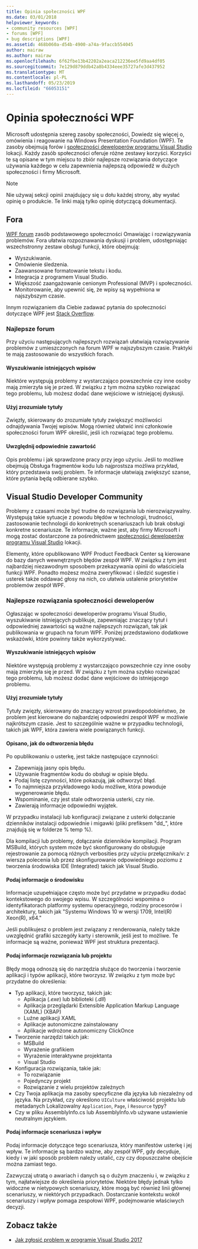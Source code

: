 ```yaml
---
title: Opinia społeczności WPF
ms.date: 03/01/2018
helpviewer_keywords:
- community resources [WPF]
- forums [WPF]
- bug descriptions [WPF]
ms.assetid: 468b060a-d54b-4900-a74a-9faccb554045
author: mairaw
ms.author: mairaw
ms.openlocfilehash: 6f62fbe13b42202a2eaca212236ee5fd9aa4df05
ms.sourcegitcommit: 7e129d879ddb42a8b4334eee35727afe3d437952
ms.translationtype: MT
ms.contentlocale: pl-PL
ms.lasthandoff: 05/23/2019
ms.locfileid: "66053151"
---
```

# <a name="wpf-community-feedback"></a>Opinia społeczności WPF

Microsoft udostępnia szereg zasoby społeczności, Dowiedz się więcej o, omówienia i reagowanie na Windows Presentation Foundation (WPF). Te zasoby obejmują forów i [społeczności deweloperów programu Visual Studio](https://developercommunity.visualstudio.com/) lokacji. Każdy zasób społeczności oferuje różne zestawy korzyści. Korzyści te są opisane w tym miejscu to zbiór najlepsze rozwiązania dotyczące używania każdego w celu zapewnienia najlepszą odpowiedź w dużych społeczności i firmy Microsoft.

> [!NOTE]
> Nie używaj sekcji opinii znajdujący się u dołu każdej strony, aby wysłać opinię o produkcie. Te linki mają tylko opinię dotyczącą dokumentacji.

## <a name="forums"></a>Fora

[WPF forum](https://social.msdn.microsoft.com/Forums/vstudio/home?forum=wpf) zasób podstawowego społeczności Omawiając i rozwiązywania problemów. Fora ułatwia rozpoznawania dyskusji i problem, udostępniając wszechstronny zestaw obsługi funkcji, które obejmują:

- Wyszukiwanie.
- Omówienie śledzenia.
- Zaawansowane formatowanie tekstu i kodu.
- Integracja z programem Visual Studio.
- Większość zaangażowanie cenionym Professional (MVP) i społeczności.
- Monitorowanie, aby upewnić się, że wpisy są wypełniona w najszybszym czasie.

Innym rozwiązaniem dla Ciebie zadawać pytania do społeczności dotyczące WPF jest [Stack Overflow](https://stackoverflow.com/questions/tagged/wpf).

### <a name="forum-best-practices"></a>Najlepsze forum

Przy użyciu następujących najlepszych rozwiązań ułatwiają rozwiązywanie problemów z umieszczonych na forum WPF w najszybszym czasie. Praktyki te mają zastosowanie do wszystkich forach.

#### <a name="search-existing-posts"></a>Wyszukiwanie istniejących wpisów

Niektóre występują problemy z wystarczająco powszechnie czy inne osoby mają zmierzyła się je przed. W związku z tym można szybko rozwiązać tego problemu, lub możesz dodać dane wejściowe w istniejącej dyskusji.

#### <a name="use-meaningful-titles"></a>Użyj zrozumiałe tytuły

Zwięzły, skierowany do zrozumiałe tytuły zwiększyć możliwości odnajdywania Twojej wpisów. Mogą również ułatwić inni członkowie społeczności forum WPF określić, jeśli ich rozwiązać tego problemu.

#### <a name="include-appropriate-content"></a>Uwzględnij odpowiednie zawartość

Opis problemu i jak sprawdzone pracy przy jego użyciu. Jeśli to możliwe obejmują Obsługa fragmentów kodu lub najprostsza możliwa przykład, który przedstawia swój problem. Te informacje ułatwiają zwiększyć szanse, które pytania będą odbierane szybko.

## <a name="visual-studio-developer-community"></a>Visual Studio Developer Community

Problemy z czasami może być trudne do rozwiązania lub nierozwiązywalny. Występują takie sytuacje z powodu błędów w technologii, trudności, zastosowanie technologii do konkretnych scenariuszach lub brak obsługi konkretne scenariusze. Te informacje, ważne jest, aby firmy Microsoft i mogą zostać dostarczone za pośrednictwem [społeczności deweloperów programu Visual Studio](https://developercommunity.visualstudio.com/) lokacji.

Elementy, które opublikowano WPF Product Feedback Center są kierowane do bazy danych wewnętrznych błędów zespół WPF. W związku z tym jest najbardziej niezawodnym sposobem przekazywania opinii do właściciela funkcji WPF. Ponadto możesz można zweryfikować i śledzić sugestie i usterek także oddawać głosy na nich, co ułatwia ustalenie priorytetów problemów zespół WPF.

### <a name="developer-community-best-practices"></a>Najlepsze rozwiązania społeczności deweloperów

Ogłaszając w społeczności deweloperów programu Visual Studio, wyszukiwanie istniejących publikuje, zapewniając znaczący tytuł i odpowiedniej zawartości są ważne najlepszych rozwiązań, tak jak publikowania w grupach na forum WPF. Poniżej przedstawiono dodatkowe wskazówki, które powinny także wykorzystywać.

#### <a name="search-existing-posts"></a>Wyszukiwanie istniejących wpisów

Niektóre występują problemy z wystarczająco powszechnie czy inne osoby mają zmierzyła się je przed. W związku z tym można szybko rozwiązać tego problemu, lub możesz dodać dane wejściowe do istniejącego problemu.

#### <a name="use-meaningful-titles"></a>Użyj zrozumiałe tytuły

Tytuły zwięzły, skierowany do znaczący wzrost prawdopodobieństwo, że problem jest kierowane do najbardziej odpowiedni zespół WPF w możliwie najkrótszym czasie. Jest to szczególnie ważne w przypadku technologii, takich jak WPF, która zawiera wiele powiązanych funkcji.

#### <a name="describe-how-to-reproduce-your-bug"></a>Opisano, jak do odtworzenia błędu

Po opublikowaniu o usterkę, jest także następujące czynności:

- Zapewniają jasny opis błędu.
- Używanie fragmentów kodu do obsługi w opisie błędu.
- Podaj listę czynności, które pokazują, jak odtworzyć błąd.
- To najmniejsza przykładowego kodu możliwe, która powoduje wygenerowanie błędu.
- Wspominanie, czy jest stale odtworzenia usterki, czy nie.
- Zawierają informacje odpowiedni wyjątek.

 W przypadku instalacji lub konfiguracji związane z usterki dołączanie dzienników instalacji odpowiednie i migawki (pliki prefiksem "dd_", które znajdują się w folderze % temp %).

 Dla kompilacji lub problemy, dołączanie dzienników kompilacji. Program MSBuild, których system może być skonfigurowany do obsługuje rejestrowanie za pomocą różnych verbosities przy użyciu przełącznika/v: z wiersza polecenia lub przez skonfigurowanie odpowiedniego poziomu z tworzenia środowiska IDE (Integrated) takich jak Visual Studio.

#### <a name="provide-environment-information"></a>Podaj informacje o środowisku

Informacje uzupełniające często może być przydatne w przypadku dodać kontekstowego do swojego wpisu. W szczególności wspomina o identyfikatorach platformy systemu operacyjnego, rodziny procesorów i architektury, takich jak "Systemu Windows 10 w wersji 1709, Intel(R) Xeon(R), x64."

Jeśli publikujesz o problem jest związany z renderowania, należy także uwzględnić grafiki szczegóły karty i sterownik, jeśli jest to możliwe. Te informacje są ważne, ponieważ WPF jest struktura prezentacji.

#### <a name="provide-solution-or-project-information"></a>Podaj informacje rozwiązania lub projektu

Błędy mogą odnoszą się do narzędzia służące do tworzenia i tworzenie aplikacji i typów aplikacji, które tworzysz. W związku z tym może być przydatne do określenia:

- Typ aplikacji, które tworzysz, takich jak:
  - Aplikacja (*.exe*) lub biblioteki (*.dll*)
  - Aplikacja przeglądarki Extensible Application Markup Language (XAML) (XBAP)
  - Luźne aplikacji XAML
  - Aplikacje autonomiczne zainstalowany
  - Aplikacje wdrożone autonomiczny ClickOnce
- Tworzenie narzędzi takich jak:
  - MSBuild
  - Wyrażenie grafikiem
  - Wyrażenie interaktywne projektanta
  - Visual Studio
- Konfiguracja rozwiązania, takie jak:
  - To rozwiązanie
  - Pojedynczy projekt
  - Rozwiązanie z wielu projektów zależnych
- Czy Twoja aplikacja ma zasoby specyficzne dla języka lub niezależny od języka. Na przykład, czy określono `UICulture` właściwość projektu lub metadanych Lokalizowalny `Application`, `Page`, i `Resource` typy?
- Czy w pliku AssemblyInfo.cs lub AssemblyInfo.vb używane ustawienie neutralnym językiem.

#### <a name="provide-scenario-and-impact-information"></a>Podaj informacje scenariusza i wpływ

Podaj informacje dotyczące tego scenariusza, który manifestów usterkę i jej wpływ. Te informacje są bardzo ważne, aby zespół WPF, gdy decyduje, kiedy i w jaki sposób problem należy ustalić, czy czy dopuszczalne obejście można zamiast tego.

Zazwyczaj utratą o awariach i danych są o dużym znaczeniu i, w związku z tym, najłatwiejsze do określenia priorytetów. Niektóre błędy jednak tylko widoczne w nietypowych scenariuszy, które mogą być również linii głównej scenariuszy, w niektórych przypadkach. Dostarczanie kontekstu wokół scenariuszy i wpływ pomaga zespołowi WPF, podejmowanie właściwych decyzji.

## <a name="see-also"></a>Zobacz także

- [Jak zgłosić problem w programie Visual Studio 2017](/visualstudio/ide/how-to-report-a-problem-with-visual-studio-2017)
